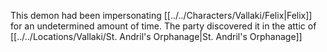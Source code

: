 This demon had been impersonating [[../../Characters/Vallaki/Felix|Felix]] for an undetermined amount of time. The party discovered it in the attic of [[../../Locations/Vallaki/St. Andril's Orphanage|St. Andril's Orphanage]]